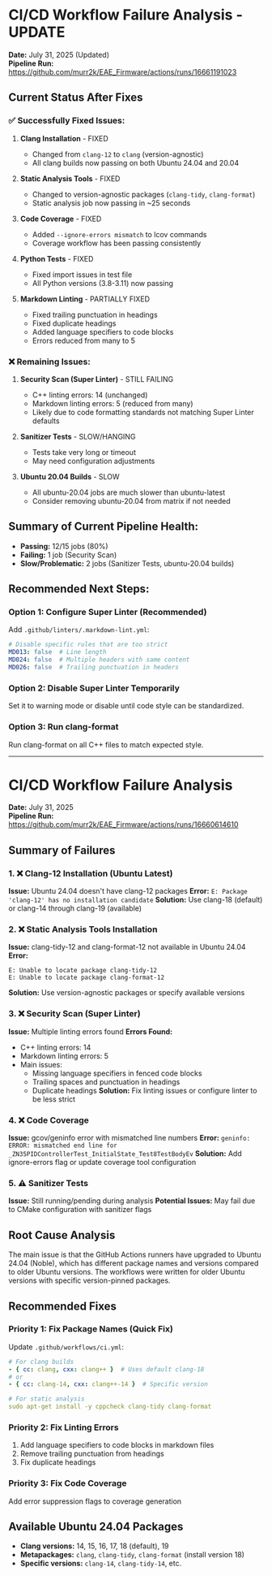 # CI/CD Workflow Failure Analysis - UPDATE

**Date:** July 31, 2025 (Updated)  
**Pipeline Run:** https://github.com/murr2k/EAE_Firmware/actions/runs/16661191023

## Current Status After Fixes

### ✅ Successfully Fixed Issues:
1. **Clang Installation** - FIXED
   - Changed from `clang-12` to `clang` (version-agnostic)
   - All clang builds now passing on both Ubuntu 24.04 and 20.04
   
2. **Static Analysis Tools** - FIXED
   - Changed to version-agnostic packages (`clang-tidy`, `clang-format`)
   - Static analysis job now passing in ~25 seconds
   
3. **Code Coverage** - FIXED
   - Added `--ignore-errors mismatch` to lcov commands
   - Coverage workflow has been passing consistently
   
4. **Python Tests** - FIXED
   - Fixed import issues in test file
   - All Python versions (3.8-3.11) now passing

5. **Markdown Linting** - PARTIALLY FIXED
   - Fixed trailing punctuation in headings
   - Fixed duplicate headings
   - Added language specifiers to code blocks
   - Errors reduced from many to 5

### ❌ Remaining Issues:

1. **Security Scan (Super Linter)** - STILL FAILING
   - C++ linting errors: 14 (unchanged)
   - Markdown linting errors: 5 (reduced from many)
   - Likely due to code formatting standards not matching Super Linter defaults

2. **Sanitizer Tests** - SLOW/HANGING
   - Tests take very long or timeout
   - May need configuration adjustments

3. **Ubuntu 20.04 Builds** - SLOW
   - All ubuntu-20.04 jobs are much slower than ubuntu-latest
   - Consider removing ubuntu-20.04 from matrix if not needed

## Summary of Current Pipeline Health:
- **Passing:** 12/15 jobs (80%)
- **Failing:** 1 job (Security Scan)
- **Slow/Problematic:** 2 jobs (Sanitizer Tests, ubuntu-20.04 builds)

## Recommended Next Steps:

### Option 1: Configure Super Linter (Recommended)
Add `.github/linters/.markdown-lint.yml`:
```yaml
# Disable specific rules that are too strict
MD013: false  # Line length
MD024: false  # Multiple headers with same content
MD026: false  # Trailing punctuation in headers
```

### Option 2: Disable Super Linter Temporarily
Set it to warning mode or disable until code style can be standardized.

### Option 3: Run clang-format
Run clang-format on all C++ files to match expected style.

---
# CI/CD Workflow Failure Analysis

**Date:** July 31, 2025  
**Pipeline Run:** https://github.com/murr2k/EAE_Firmware/actions/runs/16660614610

## Summary of Failures

### 1. ❌ Clang-12 Installation (Ubuntu Latest)
**Issue:** Ubuntu 24.04 doesn't have clang-12 packages
**Error:** `E: Package 'clang-12' has no installation candidate`
**Solution:** Use clang-18 (default) or clang-14 through clang-19 (available)

### 2. ❌ Static Analysis Tools Installation
**Issue:** clang-tidy-12 and clang-format-12 not available in Ubuntu 24.04
**Error:** 
```
E: Unable to locate package clang-tidy-12
E: Unable to locate package clang-format-12
```
**Solution:** Use version-agnostic packages or specify available versions

### 3. ❌ Security Scan (Super Linter)
**Issue:** Multiple linting errors found
**Errors Found:**
- C++ linting errors: 14
- Markdown linting errors: 5
- Main issues:
  - Missing language specifiers in fenced code blocks
  - Trailing spaces and punctuation in headings
  - Duplicate headings
**Solution:** Fix linting issues or configure linter to be less strict

### 4. ❌ Code Coverage
**Issue:** gcov/geninfo error with mismatched line numbers
**Error:** `geninfo: ERROR: mismatched end line for _ZN35PIDControllerTest_InitialState_Test8TestBodyEv`
**Solution:** Add ignore-errors flag or update coverage tool configuration

### 5. ⚠️ Sanitizer Tests
**Issue:** Still running/pending during analysis
**Potential Issues:** May fail due to CMake configuration with sanitizer flags

## Root Cause Analysis

The main issue is that the GitHub Actions runners have upgraded to Ubuntu 24.04 (Noble), which has different package names and versions compared to older Ubuntu versions. The workflows were written for older Ubuntu versions with specific version-pinned packages.

## Recommended Fixes

### Priority 1: Fix Package Names (Quick Fix)
Update `.github/workflows/ci.yml`:
```yaml
# For clang builds
- { cc: clang, cxx: clang++ }  # Uses default clang-18
# or
- { cc: clang-14, cxx: clang++-14 }  # Specific version

# For static analysis
sudo apt-get install -y cppcheck clang-tidy clang-format
```

### Priority 2: Fix Linting Errors
1. Add language specifiers to code blocks in markdown files
2. Remove trailing punctuation from headings
3. Fix duplicate headings

### Priority 3: Fix Code Coverage
Add error suppression flags to coverage generation

## Available Ubuntu 24.04 Packages

- **Clang versions:** 14, 15, 16, 17, 18 (default), 19
- **Metapackages:** `clang`, `clang-tidy`, `clang-format` (install version 18)
- **Specific versions:** `clang-14`, `clang-tidy-14`, etc.